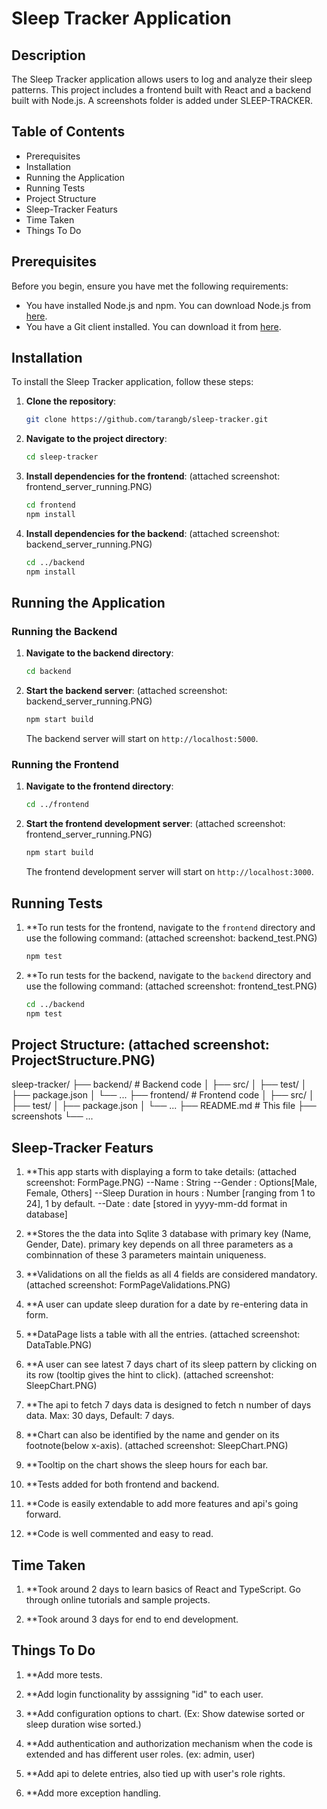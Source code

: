 # Sleep Tracker Application

## Description

The Sleep Tracker application allows users to log and analyze their sleep patterns. This project includes a frontend built with React and a backend built with Node.js.
A screenshots folder is added under SLEEP-TRACKER.

## Table of Contents

- Prerequisites
- Installation
- Running the Application
- Running Tests
- Project Structure
- Sleep-Tracker Featurs
- Time Taken
- Things To Do

## Prerequisites

Before you begin, ensure you have met the following requirements:

- You have installed Node.js and npm. You can download Node.js from [here](https://nodejs.org/).
- You have a Git client installed. You can download it from [here](https://git-scm.com/).

## Installation

To install the Sleep Tracker application, follow these steps:

1. **Clone the repository**:

    ```sh
    git clone https://github.com/tarangb/sleep-tracker.git
    ```

2. **Navigate to the project directory**:

    ```sh
    cd sleep-tracker
    ```

3. **Install dependencies for the frontend**: (attached screenshot: frontend_server_running.PNG)

    ```sh
    cd frontend
    npm install
    ```

4. **Install dependencies for the backend**: (attached screenshot: backend_server_running.PNG)

    ```sh
    cd ../backend
    npm install
    ```

## Running the Application

### Running the Backend

1. **Navigate to the backend directory**:

    ```sh
    cd backend
    ```

2. **Start the backend server**: (attached screenshot: backend_server_running.PNG)

    ```sh
    npm start build
    ```

    The backend server will start on `http://localhost:5000`.

### Running the Frontend

1. **Navigate to the frontend directory**:

    ```sh
    cd ../frontend
    ```

2. **Start the frontend development server**: (attached screenshot: frontend_server_running.PNG)

    ```sh
    npm start build
    ```

    The frontend development server will start on `http://localhost:3000`.

## Running Tests

1. **To run tests for the frontend, navigate to the `frontend` directory and use the following command: (attached screenshot: backend_test.PNG)

	```sh
	npm test

2. **To run tests for the backend, navigate to the `backend` directory and use the following command: (attached screenshot: frontend_test.PNG)

	```sh
	cd ../backend
	npm test


## Project Structure: (attached screenshot: ProjectStructure.PNG)

sleep-tracker/
├── backend/              # Backend code
│   ├── src/
│   ├── test/
│   ├── package.json
│   └── ...
├── frontend/             # Frontend code
│   ├── src/
│   ├── test/
│   ├── package.json
│   └── ...
├── README.md             # This file
├── screenshots
└── ...


## Sleep-Tracker Featurs

1. **This app starts with displaying a form to take details: (attached screenshot: FormPage.PNG)
			--Name : String
			--Gender : Options[Male, Female, Others]
			--Sleep Duration in hours : Number [ranging from 1 to 24], 1 by default.
			--Date : date [stored in yyyy-mm-dd format in database]
			
2. **Stores the the data into Sqlite 3 database with primary key (Name, Gender, Date).
			primary key depends on all three parameters as a combinnation of these 3 parameters maintain uniqueness.
			
3. **Validations on all the fields as all 4 fields are considered mandatory.  (attached screenshot: FormPageValidations.PNG)

4. **A user can update sleep duration for a date by re-entering data in form.

5. **DataPage lists a table with all the entries.  (attached screenshot: DataTable.PNG)

6. **A user can see latest 7 days chart of its sleep pattern by clicking on its row (tooltip gives the hint to click).   (attached screenshot: SleepChart.PNG)

7. **The api to fetch 7 days data is designed to fetch n number of days data. Max: 30 days, Default: 7 days.

8. **Chart can also be identified by the name and gender on its footnote(below x-axis).   (attached screenshot: SleepChart.PNG)

9. **Tooltip on the chart shows the sleep hours for each bar.	

10. **Tests added for both frontend and backend.		

11. **Code is easily extendable to add more features and api's going forward.

12. **Code is well commented and easy to read.


## Time Taken

1. **Took around 2 days to learn basics of React and TypeScript.
		Go through online tutorials and sample projects.
	
2. **Took around 3 days for end to end development.


## Things To Do

1. **Add more tests.

2. **Add login functionality by asssigning "id" to each user.

3. **Add configuration options to chart. (Ex: Show datewise sorted or sleep duration wise sorted.)

4. **Add authentication and authorization mechanism when the code is extended and has different user roles. (ex: admin, user)

5. **Add api to delete entries, also tied up with user's role rights.

6. **Add more exception handling.